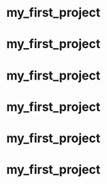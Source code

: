 # my_first_project
# my_first_project
# my_first_project
# my_first_project
# my_first_project
# my_first_project
